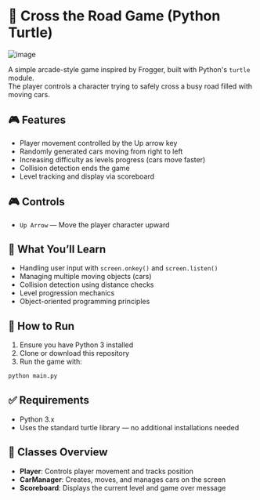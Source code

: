 # 🚦 Cross the Road Game (Python Turtle)

![image](https://github.com/user-attachments/assets/f15e2e84-8335-4cc5-a0e8-795770d003a5)

A simple arcade-style game inspired by Frogger, built with Python's `turtle` module.  
The player controls a character trying to safely cross a busy road filled with moving cars.

## 🎮 Features

- Player movement controlled by the Up arrow key  
- Randomly generated cars moving from right to left  
- Increasing difficulty as levels progress (cars move faster)  
- Collision detection ends the game  
- Level tracking and display via scoreboard  

## 🎮 Controls

- `Up Arrow` — Move the player character upward

## 🧠 What You’ll Learn

- Handling user input with `screen.onkey()` and `screen.listen()`  
- Managing multiple moving objects (cars)  
- Collision detection using distance checks  
- Level progression mechanics  
- Object-oriented programming principles

## 🚀 How to Run

1. Ensure you have Python 3 installed  
2. Clone or download this repository  
3. Run the game with:

```bash
python main.py
```
## ✅ Requirements

- Python 3.x
- Uses the standard turtle library — no additional installations needed

## 🧱 Classes Overview

- **Player**: Controls player movement and tracks position
- **CarManager**: Creates, moves, and manages cars on the screen
- **Scoreboard**: Displays the current level and game over message


